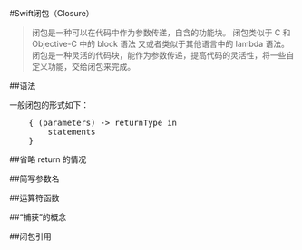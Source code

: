 #Swift闭包（Closure）

> 闭包是一种可以在代码中作为参数传递，自含的功能块。 闭包类似于 C 和 Objective-C 中的 block 语法 又或者类似于其他语言中的 lambda 语法。闭包是一种灵活的代码块，能作为参数传递，提高代码的灵活性，将一些自定义功能，交给闭包来完成。

##语法

一般闭包的形式如下：
<pre lang=swift>
	{ (parameters) -> returnType in
	    statements
	}
</pre>

##省略 return 的情况

##简写参数名

##运算符函数

##“捕获”的概念

##闭包引用

